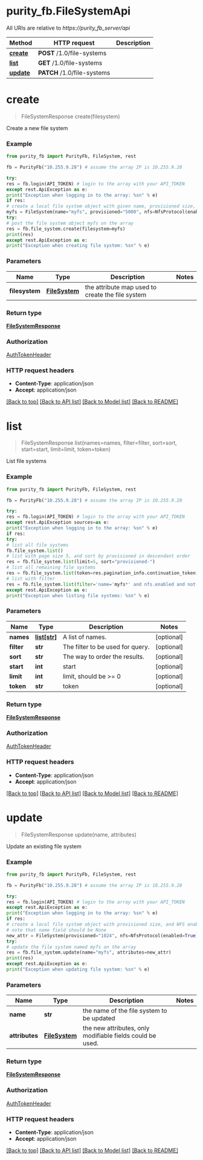 # purity_fb.FileSystemApi

All URIs are relative to *https://purity_fb_server/api*

Method | HTTP request | Description
------------- | ------------- | -------------
[**create**](FileSystemApi.md#create) | **POST** /1.0/file-systems |
[**list**](FileSystemApi.md#list) | **GET** /1.0/file-systems |
[**update**](FileSystemApi.md#update) | **PATCH** /1.0/file-systems |


# **create**
> FileSystemResponse create(filesystem)



Create a new file system

### Example
```python
from purity_fb import PurityFb, FileSystem, rest

fb = PurityFb("10.255.9.28") # assume the array IP is 10.255.9.28

try:
res = fb.login(API_TOKEN) # login to the array with your API_TOKEN
except rest.ApiException as e:
print("Exception when logging in to the array: %sn" % e)
if res:
# create a local file system object with given name, provisioned size, and NFS enabled.
myfs = FileSystem(name="myfs", provisioned="5000", nfs=NfsProtocol(enabled=True))
try:
# post the file system object myfs on the array
res = fb.file_system.create(filesystem=myfs)
print(res)
except rest.ApiException as e:
print("Exception when creating file system: %sn" % e)
```

### Parameters

Name | Type | Description | Notes
------------- | ------------- | ------------- | -------------
**filesystem** | [**FileSystem**](FileSystem.md)| the attribute map used to create the file system |

### Return type

[**FileSystemResponse**](FileSystemResponse.md)

### Authorization

[AuthTokenHeader](index.md#AuthTokenHeader)

### HTTP request headers

- **Content-Type**: application/json
- **Accept**: application/json

[[Back to top]](#) [[Back to API list]](index.md#documentation-for-api-endpoints) [[Back to Model list]](index.md#documentation-for-models) [[Back to README]](index.md)

# **list**
> FileSystemResponse list(names=names, filter=filter, sort=sort, start=start, limit=limit, token=token)



List file systems

### Example
```python
from purity_fb import PurityFb, FileSystem, rest

fb = PurityFb("10.255.9.28") # assume the array IP is 10.255.9.28

try:
res = fb.login(API_TOKEN) # login to the array with your API_TOKEN
except rest.ApiException sources=as e:
print("Exception when logging in to the array: %sn" % e)
if res:
try:
# list all file systems
fb.file_system.list()
# list with page size 5, and sort by provisioned in descendant order
res = fb.file_system.list(limit=5, sort="provisioned-")
# list all remaining file systems
res = fb.file_system.list(token=res.pagination_info.continuation_token)
# list with filter
res = fb.file_system.list(filter='name='myfs*' and nfs.enabled and not(smb.enabled)')
except rest.ApiException as e:
print("Exception when listing file systems: %sn" % e)
```

### Parameters

Name | Type | Description | Notes
------------- | ------------- | ------------- | -------------
**names** | [**list[str]**](str.md)| A list of names. | [optional]
**filter** | **str**| The filter to be used for query. | [optional]
**sort** | **str**| The way to order the results. | [optional]
**start** | **int**| start | [optional]
**limit** | **int**| limit, should be &gt;&#x3D; 0 | [optional]
**token** | **str**| token | [optional]

### Return type

[**FileSystemResponse**](FileSystemResponse.md)

### Authorization

[AuthTokenHeader](index.md#AuthTokenHeader)

### HTTP request headers

- **Content-Type**: application/json
- **Accept**: application/json

[[Back to top]](#) [[Back to API list]](index.md#documentation-for-api-endpoints) [[Back to Model list]](index.md#documentation-for-models) [[Back to README]](index.md)

# **update**
> FileSystemResponse update(name, attributes)



Update an existing file system

### Example
```python
from purity_fb import PurityFb, FileSystem, rest

fb = PurityFb("10.255.9.28") # assume the array IP is 10.255.9.28

try:
res = fb.login(API_TOKEN) # login to the array with your API_TOKEN
except rest.ApiException as e:
print("Exception when logging in to the array: %sn" % e)
if res:
# create a local file system object with provisioned size, and NFS enabled
# note that name field should be None
new_attr = FileSystem(provisioned="1024", nfs=NfsProtocol(enabled=True), http=ProtocolRule(enabled=False))
try:
# update the file system named myfs on the array
res = fb.file_system.update(name="myfs", attributes=new_attr)
print(res)
except rest.ApiException as e:
print("Exception when updating file system: %sn" % e)
```

### Parameters

Name | Type | Description | Notes
------------- | ------------- | ------------- | -------------
**name** | **str**| the name of the file system to be updated |
**attributes** | [**FileSystem**](FileSystem.md)| the new attributes, only modifiable fields could be used. |

### Return type

[**FileSystemResponse**](FileSystemResponse.md)

### Authorization

[AuthTokenHeader](index.md#AuthTokenHeader)

### HTTP request headers

- **Content-Type**: application/json
- **Accept**: application/json

[[Back to top]](#) [[Back to API list]](index.md#documentation-for-api-endpoints) [[Back to Model list]](index.md#documentation-for-models) [[Back to README]](index.md)

